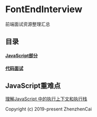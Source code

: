 # FontEndInterview
前端面试资源整理汇总

## 目录
#### [JavaScript部分](JavaScript.md)

#### [代码面试](Code.md)


## JavaScript重难点

[理解JavaScript 中的执行上下文和执行栈](impJS/understanding-execution-context-and-execution-stack-in-javascript.md)

Copyright (c) 2019-present ZhenzhenCai



    

